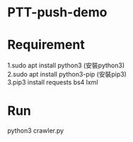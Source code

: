 # PTT-push-demo

# Requirement
1.sudo apt install python3 (安裝python3)<br>2.sudo apt install python3-pip (安裝pip3)<br>3.pip3 install requests bs4 lxml

# Run
python3 crawler.py
